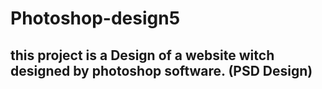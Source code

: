 # Photoshop-design5
## this project is a Design of a website witch designed by photoshop software. (PSD Design)
